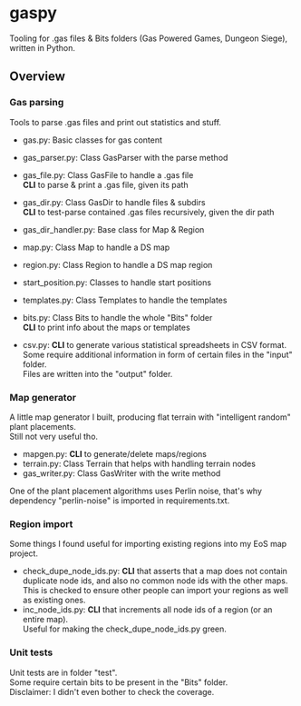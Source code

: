 # gaspy

Tooling for .gas files &amp; Bits folders (Gas Powered Games, Dungeon Siege), written in Python.

## Overview

### Gas parsing

Tools to parse .gas files and print out statistics and stuff.

- gas.py: Basic classes for gas content
- gas_parser.py: Class GasParser with the parse method
- gas_file.py: Class GasFile to handle a .gas file\
  **CLI** to parse & print a .gas file, given its path
- gas_dir.py: Class GasDir to handle files & subdirs\
  **CLI** to test-parse contained .gas files recursively, given the dir path
- gas_dir_handler.py: Base class for Map & Region
- map.py: Class Map to handle a DS map
- region.py: Class Region to handle a DS map region
- start_position.py: Classes to handle start positions
- templates.py: Class Templates to handle the templates
- bits.py: Class Bits to handle the whole "Bits" folder\
  **CLI** to print info about the maps or templates


- csv.py: **CLI** to generate various statistical spreadsheets in CSV format.\
  Some require additional information in form of certain files in the "input" folder.\
  Files are written into the "output" folder.

### Map generator

A little map generator I built, producing flat terrain with "intelligent random" plant placements.\
Still not very useful tho.

- mapgen.py: **CLI** to generate/delete maps/regions
- terrain.py: Class Terrain that helps with handling terrain nodes
- gas_writer.py: Class GasWriter with the write method

One of the plant placement algorithms uses Perlin noise, that's why dependency "perlin-noise" is imported in requirements.txt.

### Region import

Some things I found useful for importing existing regions into my EoS map project.

- check_dupe_node_ids.py: **CLI** that asserts that a map does not contain duplicate node ids, and also no common node ids with the other maps.\
  This is checked to ensure other people can import your regions as well as existing ones.
- inc_node_ids.py: **CLI** that increments all node ids of a region (or an entire map).\
  Useful for making the check_dupe_node_ids.py green.

### Unit tests

Unit tests are in folder "test".\
Some require certain bits to be present in the "Bits" folder.\
Disclaimer: I didn't even bother to check the coverage.
